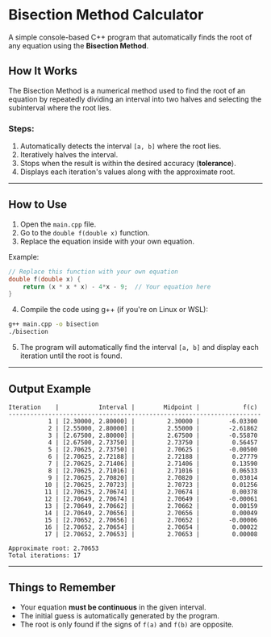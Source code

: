# Bisection Method Calculator 
A simple console-based C++ program that automatically finds the root of any equation using the **Bisection Method**.

## How It Works
The Bisection Method is a numerical method used to find the root of an equation by repeatedly dividing an interval into two halves and selecting the subinterval where the root lies.

### Steps:
1. Automatically detects the interval `[a, b]` where the root lies.
2. Iteratively halves the interval.
3. Stops when the result is within the desired accuracy (**tolerance**).
4. Displays each iteration's values along with the approximate root.

---

## How to Use
1. Open the `main.cpp` file.
2. Go to the `double f(double x)` function.
3. Replace the equation inside with your own equation.

Example:
```cpp
// Replace this function with your own equation
double f(double x) {
    return (x * x * x) - 4*x - 9;  // Your equation here
}
```

4. Compile the code using g++ (if you're on Linux or WSL):
```bash
g++ main.cpp -o bisection
./bisection
```

5. The program will automatically find the interval `[a, b]` and display each iteration until the root is found.

---

## Output Example
```
Iteration    |           Interval |        Midpoint |            f(c)
----------------------------------------------------------------------
           1 | [2.30000, 2.80000] |         2.30000 |        -6.03300
           2 | [2.55000, 2.80000] |         2.55000 |        -2.61862
           3 | [2.67500, 2.80000] |         2.67500 |        -0.55870
           4 | [2.67500, 2.73750] |         2.73750 |         0.56457
           5 | [2.70625, 2.73750] |         2.70625 |        -0.00500
           6 | [2.70625, 2.72188] |         2.72188 |         0.27779
           7 | [2.70625, 2.71406] |         2.71406 |         0.13590
           8 | [2.70625, 2.71016] |         2.71016 |         0.06533
           9 | [2.70625, 2.70820] |         2.70820 |         0.03014
          10 | [2.70625, 2.70723] |         2.70723 |         0.01256
          11 | [2.70625, 2.70674] |         2.70674 |         0.00378
          12 | [2.70649, 2.70674] |         2.70649 |        -0.00061
          13 | [2.70649, 2.70662] |         2.70662 |         0.00159
          14 | [2.70649, 2.70656] |         2.70656 |         0.00049
          15 | [2.70652, 2.70656] |         2.70652 |        -0.00006
          16 | [2.70652, 2.70654] |         2.70654 |         0.00022
          17 | [2.70652, 2.70653] |         2.70653 |         0.00008

Approximate root: 2.70653
Total iterations: 17

```

---

## Things to Remember
- Your equation **must be continuous** in the given interval.
- The initial guess is automatically generated by the program.
- The root is only found if the signs of `f(a)` and `f(b)` are opposite.
